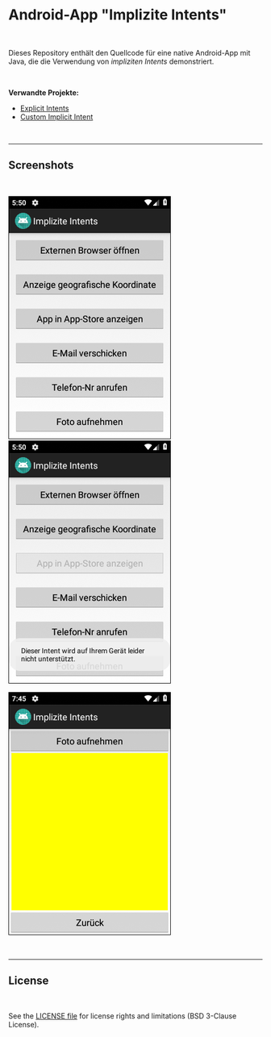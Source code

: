 # Android-App "Implizite Intents" #

<br>

Dieses Repository enthält den Quellcode für eine native Android-App mit Java, die die Verwendung 
von *impliziten Intents* demonstriert.  

<br>

**Verwandte Projekte:**
* [Explicit Intents](https://github.com/MDecker-MobileComputing/Android_ZweiActivities)
* [Custom Implicit Intent](https://github.com/MDecker-MobileComputing/Android_ImpliziteIntents)

<br>

----

## Screenshots ##

<br>

![Screenshot 1: MainActivity](screenshot_1.png) &nbsp; ![Screenshot 2: MainActivity](screenshot_2.png)

![Screenshot 3: Secondary activity for taking pictures](screenshot_3.png)

<br>

----

## License ##

<br>

See the [LICENSE file](LICENSE.md) for license rights and limitations (BSD 3-Clause License).

<br>
